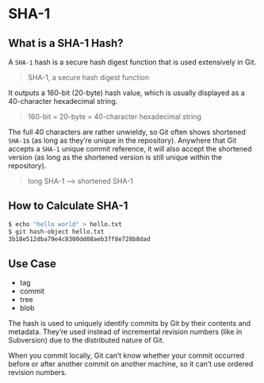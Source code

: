 # SHA-1

## What is a SHA-1 Hash?

A `SHA-1` hash is a secure hash digest function that is used extensively in Git.

> SHA-1, a secure hash digest function

It outputs a 160-bit (20-byte) hash value, which is usually displayed as a 40-character hexadecimal string.

> 160-bit = 20-byte = 40-character hexadecimal string

The full 40 characters are rather unwieldy, so Git often shows shortened `SHA-1`s (as long as they’re unique in the repository). Anywhere that Git accepts a `SHA-1` unique commit reference, it will also accept the shortened version (as long as the shortened version is still unique within the repository).

> long SHA-1 --> shortened SHA-1

## How to Calculate SHA-1

```bash
$ echo "hello world" > hello.txt
$ git hash-object hello.txt
3b18e512dba79e4c8300dd08aeb37f8e728b8dad
```

## Use Case

- tag
- commit
- tree
- blob

The hash is used to uniquely identify commits by Git by their contents and metadata. They’re used instead of incremental revision numbers (like in Subversion) due to the distributed nature of Git. 

When you commit locally, Git can’t know whether your commit occurred before or after another commit on another machine, so it can’t use ordered revision numbers.




